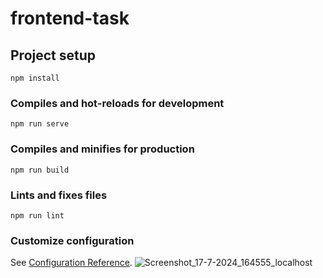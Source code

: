 # frontend-task

## Project setup
```
npm install
```

### Compiles and hot-reloads for development
```
npm run serve
```

### Compiles and minifies for production
```
npm run build
```

### Lints and fixes files
```
npm run lint
```

### Customize configuration
See [Configuration Reference](https://cli.vuejs.org/config/).
![Screenshot_17-7-2024_164555_localhost](https://github.com/user-attachments/assets/a40ae54d-c5de-4d89-aa5c-0f44cf3b0179)

